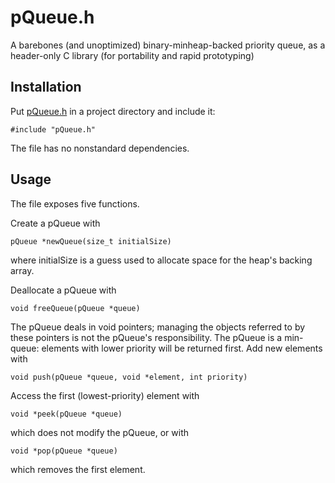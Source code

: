 # pQueue.h

A barebones (and unoptimized) binary-minheap-backed priority queue, as a header-only C library (for portability and rapid prototyping)

## Installation

Put [pQueue.h](pQueue.h) in a project directory and include it:
```
#include "pQueue.h"
```
The file has no nonstandard dependencies.

## Usage

The file exposes five functions.

Create a pQueue with
```
pQueue *newQueue(size_t initialSize)
```
where initialSize is a guess used to allocate space for the heap's backing array. 

Deallocate a pQueue with
```
void freeQueue(pQueue *queue)
``` 

The pQueue deals in void pointers; managing the objects referred to by these pointers is not the pQueue's responsibility.
The pQueue is a min-queue: elements with lower priority will be returned first.
Add new elements with
```
void push(pQueue *queue, void *element, int priority)
```

Access the first (lowest-priority) element with
```
void *peek(pQueue *queue)
```
which does not modify the pQueue, or with
```
void *pop(pQueue *queue)
```
which removes the first element.


